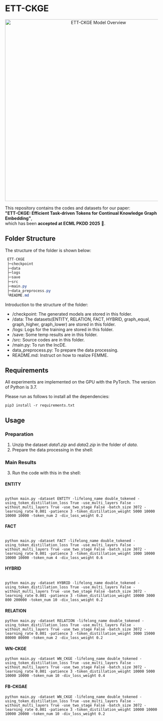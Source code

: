 # ETT-CKGE

<p align="center">
  <img src="overview_new.png" alt="ETT-CKGE Model Overview" width="600"/>
</p>

This repository contains the codes and datasets for our paper:  
**"ETT-CKGE: Efficient Task-driven Tokens for Continual Knowledge Graph Embedding"**,  
which has been **accepted at ECML PKDD 2025** 🎉.



## Folder Structure

The structure of the folder is shown below:

```csharp
 ETT-CKGE
 ├─checkpoint
 ├─data
 ├─logs
 ├─save
 ├─src
 ├─main.py
 ├─data_preprocess.py
 └README.md
```

Introduction to the structure of the folder:

- /checkpoint: The generated models are stored in this folder.
- /data: The datasets(ENTITY, RELATION, FACT, HYBRID, graph_equal, graph_higher, graph_lower) are stored in this folder.
- /logs: Logs for the training are stored in this folder.
- /save: Some temp results are in this folder.
- /src: Source codes are in this folder.
- /main.py: To run the IncDE.
- data_preprocess.py: To prepare the data processing.
- README.md: Instruct on how to realize FEMME.

## Requirements

All experiments are implemented on the GPU with the PyTorch. The version of Python is 3.7.

Please run as follows to install all the dependencies:

```shell
pip3 install -r requirements.txt
```

## Usage

### Preparation

1. Unzip the dataset $data1.zip$ and $data2.zip$ in the folder of $data$.
2. Prepare the data processing in the shell:


### Main Results

3. Run the code with this in the shell:
#### ENTITY
```shell

python main.py -dataset ENTITY -lifelong_name double_tokened -using_token_distillation_loss True -use_multi_layers False -without_multi_layers True -use_two_stage False -batch_size 3072 -learning_rate 0.001 -patience 3 -token_distillation_weight 5000 10000 10000 10000 -token_num 2 -div_loss_weight 0.2
```
#### FACT
```shell

python main.py -dataset FACT -lifelong_name double_tokened -using_token_distillation_loss True -use_multi_layers False -without_multi_layers True -use_two_stage False -batch_size 3072 -learning_rate 0.001 -patience 3 -token_distillation_weight 1000 10000 10000 10000 -token_num 4 -div_loss_weight 0.6
```
#### HYBRID
```shell

python main.py -dataset HYBRID -lifelong_name double_tokened -using_token_distillation_loss True -use_multi_layers False -without_multi_layers True -use_two_stage False -batch_size 3072 -learning_rate 0.001 -patience 3 -token_distillation_weight 10000 3000 800 200000 -token_num 10 -div_loss_weight 0.2
```
#### RELATION

```shell
python main.py -dataset RELATION -lifelong_name double_tokened -using_token_distillation_loss True -use_multi_layers False -without_multi_layers True -use_two_stage False -batch_size 3072 -learning_rate 0.001 -patience 3 -token_distillation_weight 3000 15000 80000 80000 -token_num 2 -div_loss_weight 0.2
```
#### WN-CKGE

```shell
python main.py -dataset WN_CKGE -lifelong_name double_tokened -using_token_distillation_loss True -use_multi_layers False -without_multi_layers True -use_two_stage False -batch_size 3072 -learning_rate 0.001 -patience 3 -token_distillation_weight 10000 5000 10000 10000 -token_num 10 -div_loss_weight 0.4
```
#### FB-CKGAE

```shell
python main.py -dataset WN_CKGE -lifelong_name double_tokened -using_token_distillation_loss True -use_multi_layers False -without_multi_layers True -use_two_stage False -batch_size 3072 -learning_rate 0.001 -patience 3 -token_distillation_weight 10000 10000 10000 20000 -token_num 10 -div_loss_weight 0.2
```


